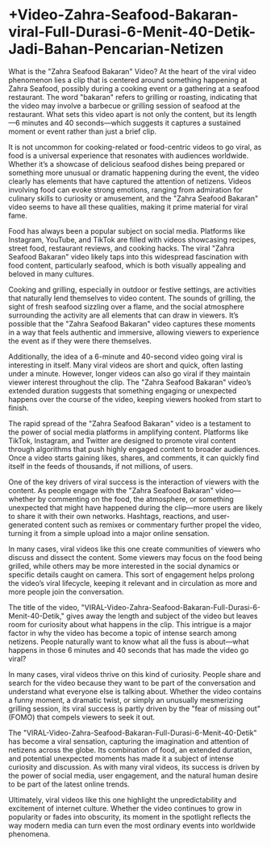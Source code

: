 # +Video-Zahra-Seafood-Bakaran-viral-Full-Durasi-6-Menit-40-Detik-Jadi-Bahan-Pencarian-Netizen

What is the "Zahra Seafood Bakaran" Video?
At the heart of the viral video phenomenon lies a clip that is centered around something happening at Zahra Seafood, possibly during a cooking event or a gathering at a seafood restaurant. The word "bakaran" refers to grilling or roasting, indicating that the video may involve a barbecue or grilling session of seafood at the restaurant. What sets this video apart is not only the content, but its length—6 minutes and 40 seconds—which suggests it captures a sustained moment or event rather than just a brief clip.

It is not uncommon for cooking-related or food-centric videos to go viral, as food is a universal experience that resonates with audiences worldwide. Whether it’s a showcase of delicious seafood dishes being prepared or something more unusual or dramatic happening during the event, the video clearly has elements that have captured the attention of netizens. Videos involving food can evoke strong emotions, ranging from admiration for culinary skills to curiosity or amusement, and the "Zahra Seafood Bakaran" video seems to have all these qualities, making it prime material for viral fame.

Food has always been a popular subject on social media. Platforms like Instagram, YouTube, and TikTok are filled with videos showcasing recipes, street food, restaurant reviews, and cooking hacks. The viral "Zahra Seafood Bakaran" video likely taps into this widespread fascination with food content, particularly seafood, which is both visually appealing and beloved in many cultures.

Cooking and grilling, especially in outdoor or festive settings, are activities that naturally lend themselves to video content. The sounds of grilling, the sight of fresh seafood sizzling over a flame, and the social atmosphere surrounding the activity are all elements that can draw in viewers. It’s possible that the "Zahra Seafood Bakaran" video captures these moments in a way that feels authentic and immersive, allowing viewers to experience the event as if they were there themselves.

Additionally, the idea of a 6-minute and 40-second video going viral is interesting in itself. Many viral videos are short and quick, often lasting under a minute. However, longer videos can also go viral if they maintain viewer interest throughout the clip. The "Zahra Seafood Bakaran" video’s extended duration suggests that something engaging or unexpected happens over the course of the video, keeping viewers hooked from start to finish.

The rapid spread of the "Zahra Seafood Bakaran" video is a testament to the power of social media platforms in amplifying content. Platforms like TikTok, Instagram, and Twitter are designed to promote viral content through algorithms that push highly engaged content to broader audiences. Once a video starts gaining likes, shares, and comments, it can quickly find itself in the feeds of thousands, if not millions, of users.

One of the key drivers of viral success is the interaction of viewers with the content. As people engage with the "Zahra Seafood Bakaran" video—whether by commenting on the food, the atmosphere, or something unexpected that might have happened during the clip—more users are likely to share it with their own networks. Hashtags, reactions, and user-generated content such as remixes or commentary further propel the video, turning it from a simple upload into a major online sensation.

In many cases, viral videos like this one create communities of viewers who discuss and dissect the content. Some viewers may focus on the food being grilled, while others may be more interested in the social dynamics or specific details caught on camera. This sort of engagement helps prolong the video’s viral lifecycle, keeping it relevant and in circulation as more and more people join the conversation.

The title of the video, "VIRAL-Video-Zahra-Seafood-Bakaran-Full-Durasi-6-Menit-40-Detik," gives away the length and subject of the video but leaves room for curiosity about what happens in the clip. This intrigue is a major factor in why the video has become a topic of intense search among netizens. People naturally want to know what all the fuss is about—what happens in those 6 minutes and 40 seconds that has made the video go viral?

In many cases, viral videos thrive on this kind of curiosity. People share and search for the video because they want to be part of the conversation and understand what everyone else is talking about. Whether the video contains a funny moment, a dramatic twist, or simply an unusually mesmerizing grilling session, its viral success is partly driven by the "fear of missing out" (FOMO) that compels viewers to seek it out.

The "VIRAL-Video-Zahra-Seafood-Bakaran-Full-Durasi-6-Menit-40-Detik" has become a viral sensation, capturing the imagination and attention of netizens across the globe. Its combination of food, an extended duration, and potential unexpected moments has made it a subject of intense curiosity and discussion. As with many viral videos, its success is driven by the power of social media, user engagement, and the natural human desire to be part of the latest online trends.

Ultimately, viral videos like this one highlight the unpredictability and excitement of internet culture. Whether the video continues to grow in popularity or fades into obscurity, its moment in the spotlight reflects the way modern media can turn even the most ordinary events into worldwide phenomena.
